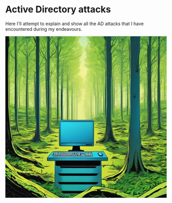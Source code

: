 # Active Directory attacks
Here I'll attempt to explain and show all the AD attacks that I have encountered during my endeavours.     

![Image](../../../images/ad.jpg)